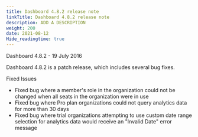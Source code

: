 ```yaml
---
title: Dashboard 4.8.2 release note
linkTitle: Dashboard 4.8.2 release note
description: ADD A DESCRIPTION
weight: 200
date: 2021-08-12
Hide_readingtime: true
---
```


Dashboard 4.8.2 - 19 July 2016

Dashboard 4.8.2 is a patch release, which includes several bug fixes.

Fixed Issues

* Fixed bug where a member's role in the organization could not be changed when all seats in the organization were in use
* Fixed bug where Pro plan organizations could not query analytics data for more than 30 days
* Fixed bug where trial organizations attempting to use custom date range selection for analytics data would receive an "Invalid Date" error message
